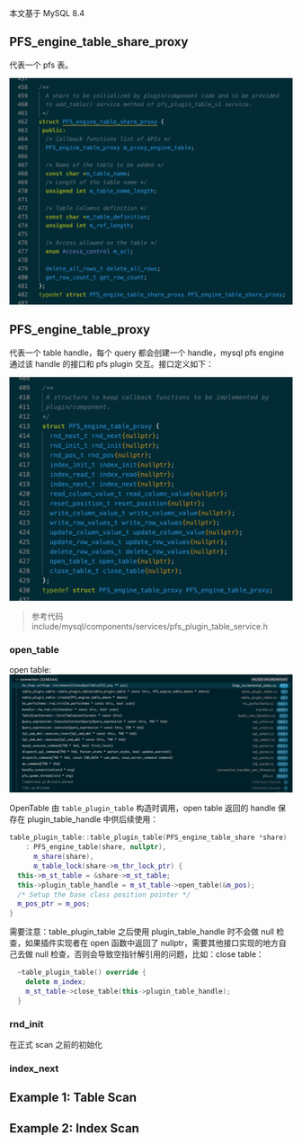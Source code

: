 
本文基于 MySQL 8.4

## PFS_engine_table_share_proxy



代表一个 pfs 表。

![PFS_engine_table_share_proxy](20240517182331.png)

## PFS_engine_table_proxy

代表一个 table handle，每个 query 都会创建一个 handle，mysql pfs engine 通过该 handle 的接口和 pfs plugin 交互。接口定义如下：

![PFS_engine_table_proxy](20240517182139.png)
> 参考代码include/mysql/components/services/pfs_plugin_table_service.h


### open_table
open table:
![](20240516141359.png)

OpenTable 由 `table_plugin_table` 构造时调用，open table 返回的 handle 保存在 plugin_table_handle 中供后续使用：

```cpp
table_plugin_table::table_plugin_table(PFS_engine_table_share *share)
    : PFS_engine_table(share, nullptr),
      m_share(share),
      m_table_lock(share->m_thr_lock_ptr) {
  this->m_st_table = &share->m_st_table;
  this->plugin_table_handle = m_st_table->open_table(&m_pos);
  /* Setup the base class position pointer */
  m_pos_ptr = m_pos;
}
```

需要注意：table_plugin_table 之后使用 plugin_table_handle 时不会做 null 检查，如果插件实现者在 open 函数中返回了 nullptr，需要其他接口实现的地方自己去做 null 检查，否则会导致空指针解引用的问题，比如：close table：

```cpp
  ~table_plugin_table() override {
    delete m_index;
    m_st_table->close_table(this->plugin_table_handle);
  }
```

### rnd_init

在正式 scan 之前的初始化

### index_next


## Example 1: Table Scan


## Example 2: Index Scan